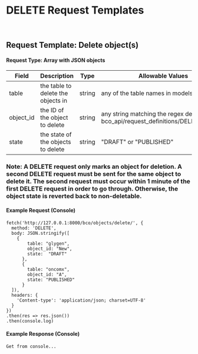 # DELETE Request Templates

<br/>

## Request Template:  Delete object(s)

#### Request Type:  Array with JSON objects

Field | Description | Type | Allowable Values | Optional
------------ | ------------ | ------------ | ------------- | -------------
table | the table to delete the objects in | string | any of the table names in models.py | no
object_id | the ID of the object to delete | string | any string matching the regex defined in bco_api/request_definitions/DELETE.schema| no
state | the state of the objects to delete | string | "DRAFT" or "PUBLISHED" | yes

### Note: A DELETE request only marks an object for deletion.  A second DELETE request must be sent for the same object to delete it.  The second request must occur within 1 minute of the first DELETE request in order to go through.  Otherwise, the object state is reverted back to non-deletable.

#### Example Request (Console)

```
fetch('http://127.0.0.1:8000/bco/objects/delete/', {
  method: 'DELETE',
  body: JSON.stringify([
  	{
	    table: "glygen",
	    object_id: "New",
	    state:  "DRAFT"
	  },
	  {
	    table: "oncomx",
	    object_id: "A",
	    state: "PUBLISHED"
	  }
  ]),
  headers: {
    'Content-type': 'application/json; charset=UTF-8'
  }
})
.then(res => res.json())
.then(console.log)
```

#### Example Response (Console)

```
Get from console...
```
